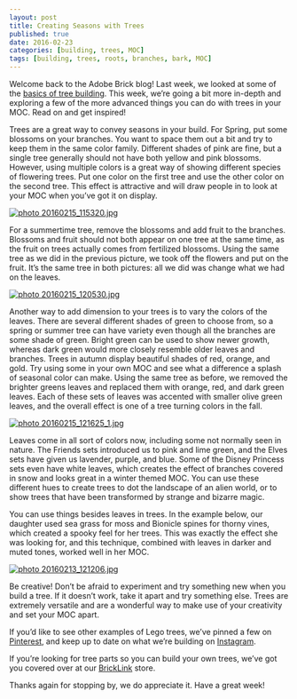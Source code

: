 ```yaml
---
layout: post
title: Creating Seasons with Trees
published: true
date: 2016-02-23
categories: [building, trees, MOC]
tags: [building, trees, roots, branches, bark, MOC]
---
```


Welcome back to the Adobe Brick blog!  Last week, we looked at some of the [basics of tree building]( http://adobebrick.xyz/2016/02/16/building-trees/).  This week, we’re going a bit more in-depth and exploring a few of the more advanced things you can do with trees in your MOC.  Read on and get inspired!

Trees are a great way to convey seasons in your build.  For Spring, put some blossoms on your branches.  You want to space them out a bit and try to keep them in the same color family.  Different shades of pink are fine, but a single tree generally should not have both yellow and pink blossoms.  However, using multiple colors is a great way of showing different species of flowering trees.  Put one color on the first tree and use the other color on the second tree.  This effect is attractive and will draw people in to look at your MOC when you’ve got it on display.

<a href="http://s63.photobucket.com/user/anellas/media/20160215_115320.jpg.html" target="_blank"><img src="http://i63.photobucket.com/albums/h144/anellas/20160215_115320.jpg" border="0" alt=" photo 20160215_115320.jpg"/></a>

For a summertime tree, remove the blossoms and add fruit to the branches.  Blossoms and fruit should not both appear on one tree at the same time, as the fruit on trees actually comes from fertilized blossoms.   Using the same tree as we did in the previous picture, we took off the flowers and put on the fruit.  It’s the same tree in both pictures: all we did was change what we had on the leaves.

<a href="http://s63.photobucket.com/user/anellas/media/20160215_120530.jpg.html" target="_blank"><img src="http://i63.photobucket.com/albums/h144/anellas/20160215_120530.jpg" border="0" alt=" photo 20160215_120530.jpg"/></a>


Another way to add dimension to your trees is to vary the colors of the leaves.  There are several different shades of green to choose from, so a spring or summer tree can have variety even though all the branches are some shade of green.  Bright green can be used to show newer growth, whereas dark green would more closely resemble older leaves and branches.  Trees in autumn display beautiful shades of red, orange, and gold.  Try using some in your own MOC and see what a difference a splash of seasonal color can make.  Using the same tree as before, we removed the brighter greens leaves and replaced them with orange, red, and dark green leaves.  Each of these sets of leaves was accented with smaller olive green leaves, and the overall effect is one of a tree turning colors in the fall.  

<a href="http://s63.photobucket.com/user/anellas/media/20160215_121625_1.jpg.html" target="_blank"><img src="http://i63.photobucket.com/albums/h144/anellas/20160215_121625_1.jpg" border="0" alt=" photo 20160215_121625_1.jpg"/></a>

Leaves come in all sort of colors now, including some not normally seen in nature.  The Friends sets introduced us to pink and lime green, and the Elves sets have given us lavender, purple, and blue.  Some of the Disney Princess sets even have white leaves, which creates the effect of branches covered in snow and looks great in a winter themed MOC.  You can use these different hues to create trees to dot the landscape of an alien world, or to show trees that have been transformed by strange and bizarre magic.  

You can use things besides leaves in trees.  In the example below, our daughter used sea grass for moss and Bionicle spines for thorny vines, which created a spooky feel for her trees.  This was exactly the effect she was looking for, and this technique, combined with leaves in darker and muted tones, worked well in her MOC.  

<a href="http://s63.photobucket.com/user/anellas/media/20160213_121206.jpg.html" target="_blank"><img src="http://i63.photobucket.com/albums/h144/anellas/20160213_121206.jpg" border="0" alt=" photo 20160213_121206.jpg"/></a>

Be creative!  Don’t be afraid to experiment and try something new when you build a tree.  If it doesn’t work, take it apart and try something else.  Trees are extremely versatile and are a wonderful way to make use of your creativity and set your MOC apart.


If you’d like to see other examples of Lego trees, we’ve pinned a few on [Pinterest]( https://www.pinterest.com/adobebrick/), and keep up to date on what we’re building on [Instagram]( https://www.instagram.com/adobe_brick/).

If you’re looking for tree parts so you can build your own trees, we’ve got you covered over at our [BrickLink]( http://www.bricklink.com/store.asp?p=AdobeBrick) store.

Thanks again for stopping by, we do appreciate it.  Have a great week!



